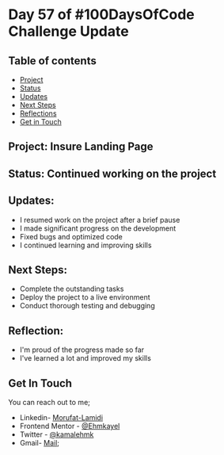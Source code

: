 # Day 57 of #100DaysOfCode Challenge Update

## Table of contents
- [Project](#project)
- [Status](#status)
- [Updates](#updates)
- [Next Steps](#next-steps)
- [Reflections](#reflections)
- [Get in Touch](#get-in-touch)

## Project: Insure Landing Page

## Status: Continued working on the project

## Updates:

- I resumed work on the project after a brief pause
- I made significant progress on the development
- Fixed bugs and optimized code
- I continued learning and improving skills

## Next Steps:

- Complete the outstanding tasks
- Deploy the project to a live environment
- Conduct thorough testing and debugging

## Reflection:

- I'm proud of the progress made so far
- I've learned a lot and improved my skills

## Get In Touch

 You can reach out to me;
 - Linkedin- [Morufat-Lamidi](https://linkedin.com/in/morufat-lamidi)
 - Frontend Mentor - [@Ehmkayel](https://www.frontendmentor.io/profile/Ehmkayel)
 - Twitter - [@kamalehmk](https://www.twitter.com/kamalehmk)
 - Gmail- [Mail](mailto:lamidimorufat0@gmail.com);


